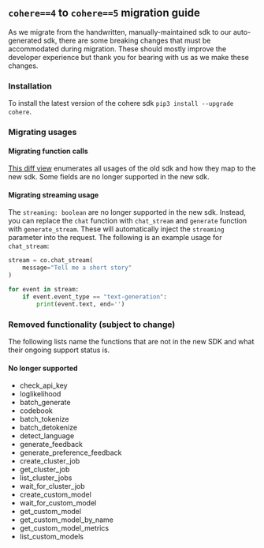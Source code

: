 ## `cohere==4` to `cohere==5` migration guide

As we migrate from the handwritten, manually-maintained sdk to our auto-generated sdk, there are some breaking changes that must be accommodated during migration. These should mostly improve the developer experience but thank you for bearing with us as we make these changes.

### Installation

To install the latest version of the cohere sdk `pip3 install --upgrade cohere`.

### Migrating usages

#### Migrating function calls

[This diff view](https://github.com/cohere-ai/cohere-python/compare/old-usage...new-usage) enumerates all usages of the old sdk and how they map to the new sdk. Some fields are no longer supported in the new sdk.

#### Migrating streaming usage

The `streaming: boolean` are no longer supported in the new sdk. Instead, you can replace the `chat` function with `chat_stream` and `generate` function with `generate_stream`. These will automatically inject the `streaming` parameter into the request. The following is an example usage for `chat_stream`:

```python
stream = co.chat_stream(
    message="Tell me a short story"
)

for event in stream:
    if event.event_type == "text-generation":
        print(event.text, end='')
```

### Removed functionality (subject to change)

The following lists name the functions that are not in the new SDK and what their ongoing support status is.

#### No longer supported

* check_api_key
* loglikelihood
* batch_generate
* codebook
* batch_tokenize
* batch_detokenize
* detect_language
* generate_feedback
* generate_preference_feedback
* create_cluster_job
* get_cluster_job
* list_cluster_jobs
* wait_for_cluster_job
* create_custom_model
* wait_for_custom_model
* get_custom_model
* get_custom_model_by_name
* get_custom_model_metrics
* list_custom_models
